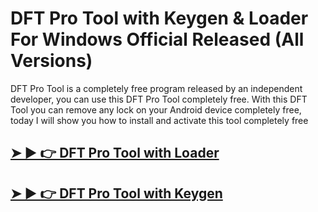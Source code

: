 # DFT Pro Tool with Keygen & Loader For Windows Official Released (All Versions)


DFT Pro Tool is a completely free program released by an independent developer, you can use this DFT Pro Tool completely free. With this DFT Tool you can remove any lock on your Android device completely free, today I will show you how to install and activate this tool completely free


## [➤ ► 👉 DFT Pro Tool with Loader](http://alipc.pro/dl)

## [➤ ► 👉 DFT Pro Tool with Keygen](http://alipc.pro/dl)

